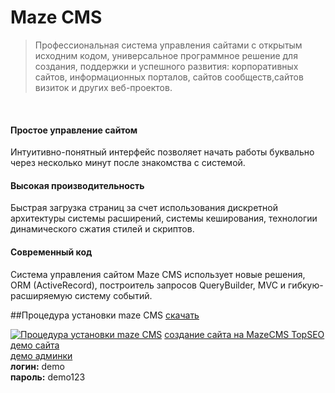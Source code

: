 # Maze CMS
>Профессиональная система управления сайтами с открытым исходним кодом, универсальное программное решение для создания, поддержки и успешного развития: корпоративных сайтов, информационных порталов, сайтов сообществ,сайтов визиток и других веб-проектов.
<br />

#### Простое управление сайтом
Интуитивно-понятный интерфейс позволяет начать работы буквально через несколько минут после знакомства с системой.
#### Высокая производительность
Быстрая загрузка страниц за счет использования дискретной архитектуры системы расширений, системы кеширования, технологии динамического сжатия стилей и скриптов.
#### Современный код
Система управления сайтом Maze CMS использует новые решения, ORM (ActiveRecord), построитель запросов QueryBuilder, MVC и гибкую-расширяемую систему событий.

##Процедура установки maze CMS [скачать](http://maze-studio.ru/skachat)

[![Процедура установки maze CMS](http://maze-studio.ru/images/shared/blog/install-cms.png)](http://maze-studio.ru/blog-shteie/kak-ustanovit-maze-cms)
[создание сайта на MazeCMS TopSEO](https://topseo.su/) <br />
[демо сайта](http://demo.maze-studio.ru/admin) <br />
[демо админки](http://demo.maze-studio.ru/admin) <br />
**логин:** demo<br/>
**пароль:** demo123
